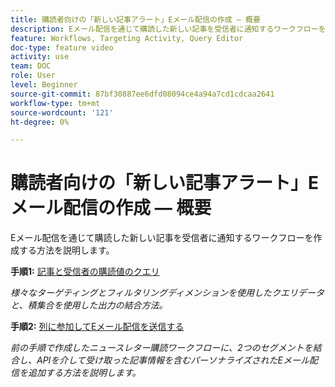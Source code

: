 ```yaml
---
title: 購読者向けの「新しい記事アラート」Eメール配信の作成 — 概要
description: Eメール配信を通じて購読した新しい記事を受信者に通知するワークフローを作成する方法を説明します。
feature: Workflows, Targeting Activity, Query Editor
doc-type: feature video
activity: use
team: DOC
role: User
level: Beginner
source-git-commit: 87bf30887ee6dfd08094ce4a94a7cd1cdcaa2641
workflow-type: tm+mt
source-wordcount: '121'
ht-degree: 0%

---
```


# 購読者向けの「新しい記事アラート」Eメール配信の作成 — 概要

Eメール配信を通じて購読した新しい記事を受信者に通知するワークフローを作成する方法を説明します。

**手順1:** [記事と受信者の購読値のクエリ](/help/tutorial-using-soap-apis/query-articles-and-recipient-subscription-values.md)

*様々なターゲティングとフィルタリングディメンションを使用したクエリデータと、積集合を使用した出力の結合方法。*

**手順2:** [列に参加してEメール配信を送信する](/help/tutorial-using-soap-apis/join-columns-and-send-automated-email-delivery.md)

*前の手順で作成したニュースレター購読ワークフローに、2つのセグメントを結合し、APIを介して受け取った記事情報を含むパーソナライズされたEメール配信を追加する方法を説明します。*
